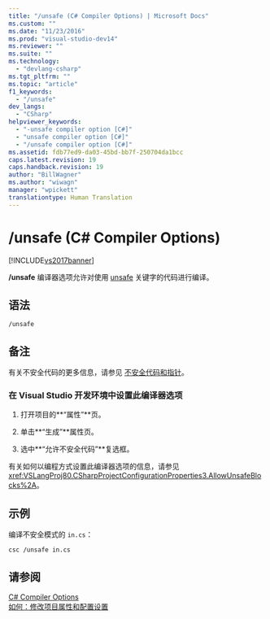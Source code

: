 ```yaml
---
title: "/unsafe (C# Compiler Options) | Microsoft Docs"
ms.custom: ""
ms.date: "11/23/2016"
ms.prod: "visual-studio-dev14"
ms.reviewer: ""
ms.suite: ""
ms.technology: 
  - "devlang-csharp"
ms.tgt_pltfrm: ""
ms.topic: "article"
f1_keywords: 
  - "/unsafe"
dev_langs: 
  - "CSharp"
helpviewer_keywords: 
  - "-unsafe compiler option [C#]"
  - "unsafe compiler option [C#]"
  - "/unsafe compiler option [C#]"
ms.assetid: fdb77ed9-da03-45bd-bb7f-250704da1bcc
caps.latest.revision: 19
caps.handback.revision: 19
author: "BillWagner"
ms.author: "wiwagn"
manager: "wpickett"
translationtype: Human Translation
---
```

# /unsafe (C# Compiler Options)
[!INCLUDE[vs2017banner](../../../csharp/includes/vs2017banner.md)]

**\/unsafe** 编译器选项允许对使用 [unsafe](../../../csharp/language-reference/keywords/unsafe.md) 关键字的代码进行编译。  
  
## 语法  
  
```  
/unsafe  
```  
  
## 备注  
 有关不安全代码的更多信息，请参见 [不安全代码和指针](../../../csharp/programming-guide/unsafe-code-pointers/index.md)。  
  
### 在 Visual Studio 开发环境中设置此编译器选项  
  
1.  打开项目的**“属性”**页。  
  
2.  单击**“生成”**属性页。  
  
3.  选中**“允许不安全代码”**复选框。  
  
 有关如何以编程方式设置此编译器选项的信息，请参见 <xref:VSLangProj80.CSharpProjectConfigurationProperties3.AllowUnsafeBlocks%2A>。  
  
## 示例  
 编译不安全模式的 `in.cs`：  
  
```  
csc /unsafe in.cs  
```  
  
## 请参阅  
 [C\# Compiler Options](../../../csharp/language-reference/compiler-options/index.md)   
 [如何：修改项目属性和配置设置](http://msdn.microsoft.com/zh-cn/e7184bc5-2f2b-4b4f-aa9a-3ecfcbc48b67)